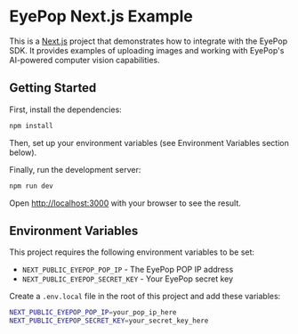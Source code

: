 # EyePop Next.js Example

This is a [Next.js](https://nextjs.org) project that demonstrates how to integrate with the EyePop SDK. It provides examples of uploading images and working with EyePop's AI-powered computer vision capabilities.

## Getting Started

First, install the dependencies:

```bash
npm install
```

Then, set up your environment variables (see Environment Variables section below).

Finally, run the development server:

```bash
npm run dev
```

Open [http://localhost:3000](http://localhost:3000) with your browser to see the result.

## Environment Variables

This project requires the following environment variables to be set:

- `NEXT_PUBLIC_EYEPOP_POP_IP` - The EyePop POP IP address
- `NEXT_PUBLIC_EYEPOP_SECRET_KEY` - Your EyePop secret key

Create a `.env.local` file in the root of this project and add these variables:

```bash
NEXT_PUBLIC_EYEPOP_POP_IP=your_pop_ip_here
NEXT_PUBLIC_EYEPOP_SECRET_KEY=your_secret_key_here
```

